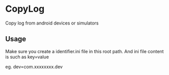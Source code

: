 # CopyLog
Copy log from android devices or simulators


## Usage
Make sure you create a identifier.ini file in this root path.
And ini file content is such as
key=value

eg.
dev=com.xxxxxxxx.dev